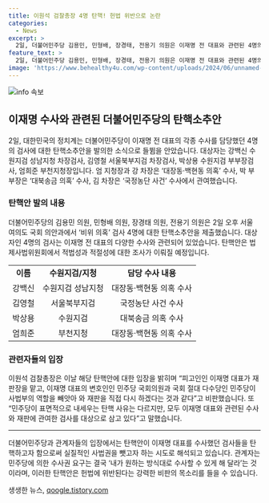 ```yaml
---
title: 이원석 검찰총장 4명 탄핵! 헌법 위반으로 논란
categories:
  - News
excerpt: >
  2일, 더불어민주당 김용민, 민형배, 장경태, 전용기 의원은 이재명 전 대표와 관련된 4명의 검사에 대한 탄핵소추안을 제출했다. 대상자는 대장동·백현동 의혹 수사를 담당한 강검사와 엄 지청장, 대북송금 의혹 수사를 맡은 박 부부장, 그리고 박근혜 정부의 ‘국정농단 사건’ 수사에 관여한 김 차장이다. 이에 대해 이원석 검찰총장은 민주당의 행동을 비판하며, 사법부의 역할을 빼앗아 대통령과 국회가 직접 수사를 하겠다는 것이라고 지적했다.
feature_text: >
  2일, 더불어민주당 김용민, 민형배, 장경태, 전용기 의원은 이재명 전 대표와 관련된 4명의 검사에 대한 탄핵소추안을 제출했다. 대상자는 대장동·백현동 의혹 수사를 담당한 강검사와 엄 지청장, 대북송금 의혹 수사를 맡은 박 부부장, 그리고 박근혜 정부의 ‘국정농단 사건’ 수사에 관여한 김 차장이다. 이에 대해 이원석 검찰총장은 민주당의 행동을 비판하며, 사법부의 역할을 빼앗아 대통령과 국회가 직접 수사를 하겠다는 것이라고 지적했다.
image: 'https://www.behealthy4u.com/wp-content/uploads/2024/06/unnamed-file.png'
---
```


<p><img src="https://www.behealthy4u.com/wp-content/uploads/2024/06/unnamed-file.png" alt="info 속보" /></p>

<h2 data-ke-size="size26">이재명 수사와 관련된 더불어민주당의 탄핵소추안</h2>

<p data-ke-size="size16">2일, 대한민국의 정치계는 더불어민주당이 이재명 전 대표의 각종 수사를 담당했던 4명의 검사에 대한 탄핵소추안을 발의한 소식으로 들뜀을 안았습니다. 대상자는 강백신 수원지검 성남지청 차장검사, 김영철 서울북부지검 차장검사, 박상용 수원지검 부부장검사, 엄희준 부천지청장입니다. 엄 지청장과 강 차장은 ‘대장동·백현동 의혹’ 수사, 박 부부장은 ‘대북송금 의혹’ 수사, 김 차장은 ‘국정농단 사건’ 수사에서 관여했습니다.</p>

<h3 data-ke-size="size24">탄핵안 발의 내용</h3>

<p data-ke-size="size16">더불어민주당의 김용민 의원, 민형배 의원, 장경태 의원, 전용기 의원은 2일 오후 서울 여의도 국회 의안과에서 ‘비위 의혹’ 검사 4명에 대한 탄핵소추안을 제출했습니다. 대상자인 4명의 검사는 이재명 전 대표의 다양한 수사와 관련되어 있었습니다. 탄핵안은 법제사법위원회에서 적법성과 적절성에 대한 조사가 이뤄질 예정입니다.</p>

<table>
  <tr>
    <td style="text-align: center; height: 17px;"><b>이름</b></td>
    <td style="text-align: center; height: 17px;"><b>수원지검/지청</b></td>
    <td style="text-align: center; height: 17px;"><b>담당 수사 내용</b></td>
  </tr>
  <tr>
    <td style="text-align: center; height: 17px;">강백신</td>
    <td style="text-align: center; height: 17px;">수원지검 성남지청</td>
    <td style="text-align: center; height: 17px;">대장동·백현동 의혹 수사</td>
  </tr>
  <tr>
    <td style="text-align: center; height: 17px;">김영철</td>
    <td style="text-align: center; height: 17px;">서울북부지검</td>
    <td style="text-align: center; height: 17px;">국정농단 사건 수사</td>
  </tr>
  <tr>
    <td style="text-align: center; height: 17px;">박상용</td>
    <td style="text-align: center; height: 17px;">수원지검</td>
    <td style="text-align: center; height: 17px;">대북송금 의혹 수사</td>
  </tr>
  <tr>
    <td style="text-align: center; height: 17px;">엄희준</td>
    <td style="text-align: center; height: 17px;">부천지청</td>
    <td style="text-align: center; height: 17px;">대장동·백현동 의혹 수사</td>
  </tr>
</table>

<h3 data-ke-size="size24">관련자들의 입장</h3>

<p data-ke-size="size16">이원석 검찰총장은 이날 해당 탄핵안에 대한 입장을 밝히며 “피고인인 이재명 대표가 재판장을 맡고, 이재명 대표의 변호인인 민주당 국회의원과 국회 절대 다수당인 민주당이 사법부의 역할을 빼앗아 와 재판을 직접 다시 하겠다는 것과 같다”고 비판했습니다. 또 “민주당이 표면적으로 내세우는 탄핵 사유는 다르지만, 모두 이재명 대표와 관련된 수사와 재판에 관여한 검사를 대상으로 삼고 있다”고 말했습니다.</p>

<hr>

<p data-ke-size="size16">더불어민주당과 관계자들의 입장에서는 탄핵안이 이재명 대표를 수사했던 검사들을 탄핵하고자 함으로써 실질적인 사법권을 뺏고자 하는 시도로 해석되고 있습니다. 관계자는 민주당에 의한 수사권 요구는 결국 ‘내가 원하는 방식대로 수사할 수 있게 해 달라’는 것이라며, 이러한 탄핵안은 헌법에 위반된다는 강력한 비판의 목소리를 들을 수 있습니다.</p>
생생한 뉴스, <a href="https://qoogle.tistory.com" rel="dofollow">qoogle.tistory.com</a>


